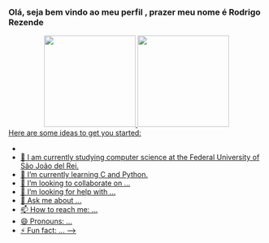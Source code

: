 ### Olá, seja bem vindo ao meu perfil , prazer meu nome é Rodrigo Rezende


<div align="center">
  <a href="https://github.com/etmjr03">
  <img height="180em" src="https://github-readme-stats.vercel.app/api?username=ORodrigoRezende&show_icons=true&theme=gruvbox&include_all_commits=true&count_private=true"/>
  <img height="180em" src="https://github-readme-stats.vercel.app/api/top-langs/?username=ORodrigoRezende&layout=compact&langs_count=7&theme=gruvbox"/>
</div
<!--
**ORodrigoRezende/ORodrigoRezende** is a ✨ _special_ ✨ repository because its `README.md` (this file) appears on your GitHub profile.

Here are some ideas to get you started:

-
- 🔭 I am currently studying computer science at the Federal University of São João del Rei.
- 🌱 I’m currently learning C and Python.
- 👯 I’m looking to collaborate on ...
- 🤔 I’m looking for help with ...
- 💬 Ask me about ...
- 📫 How to reach me: ...
- 😄 Pronouns: ...
- ⚡ Fun fact: ...
-->
